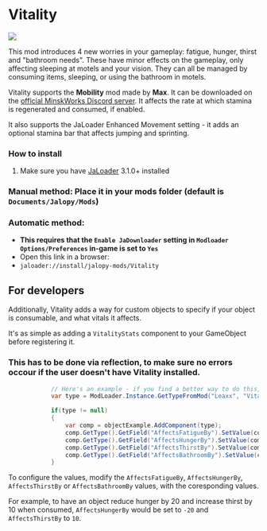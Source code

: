 # Vitality

[![](https://img.shields.io/github/downloads/Jalopy-Mods/Vitality/total)](#)

This mod introduces 4 new worries in your gameplay: fatigue, hunger, thirst and "bathroom needs". These have minor effects on the gameplay, only affecting sleeping at motels and your vision. They can all be managed by consuming items, sleeping, or using the bathroom in motels.

Vitality supports the **Mobility** mod made by **Max**. It can be downloaded on the [official MinskWorks Discord server](https://discord.gg/TqCwKdR). It affects the rate at which stamina is regenerated and consumed, if enabled.

It also supports the JaLoader Enhanced Movement setting - it adds an optional stamina bar that affects jumping and sprinting.


### How to install
1. Make sure you have [JaLoader](https://github.com/theLeaxx/JaLoader) 3.1.0+ installed
### Manual method: Place it in your mods folder (default is `Documents/Jalopy/Mods`)
### Automatic method: 
* **This requires that the `Enable JaDownloader` setting in `Modloader Options/Preferences` in-game is set to `Yes`**
* Open this link in a browser:
* `jaloader://install/jalopy-mods/Vitality`

## For developers

Additionally, Vitality adds a way for custom objects to specify if your object is consumable, and what vitals it affects. 

It's as simple as adding a `VitalityStats` component to your GameObject before registering it.
### This has to be done via reflection, to make sure no errors occour if the user doesn't have Vitality installed.
```csharp
            // Here's an example - if you find a better way to do this, please let me know through Discord (username is leaxx)
            var type = ModLoader.Instance.GetTypeFromMod("Leaxx", "Vitality", "Vitality", "VitalityStats");

            if(type != null)
            {
                var comp = objectExample.AddComponent(type);
                comp.GetType().GetField("AffectsFatigueBy").SetValue(comp, 100);
                comp.GetType().GetField("AffectsHungerBy").SetValue(comp, 75);
                comp.GetType().GetField("AffectsThirstBy").SetValue(comp, 50);
                comp.GetType().GetField("AffectsBathroomBy").SetValue(comp, 25);
            }
```

To configure the values, modify the `AffectsFatigueBy`, `AffectsHungerBy`, `AffectsThirstBy` or `AffectsBathroomBy` values, with the coresponding values.

For example, to have an object reduce hunger by 20 and increase thirst by 10 when consumed, `AffectsHungerBy` would be set to `-20` and `AffectsThirstBy` to `10`.
